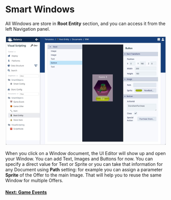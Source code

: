 # Smart Windows

All Windows are store in **Root Entity** section, and you can access it from the left Navigation panel.

![Screenshot](../img/smart_offers/table_smart_windows.jpg)

When you click on a Window document, the UI Editor will show up and open your Window.
You can add Text, Images and Buttons for now. You can specify a direct value for Text or Sprite or you can take that information for any Document using **Path** setting: for example you can assign a parameter **Sprite** of the Offer to the main Image. That will help you to reuse the same Window for multiple Offers.

#### [Next: Game Events](/smart_offers/other_templates)
